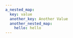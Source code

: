 ```yaml
---
a_nested_map:
  key: value
  another_key: Another Value
  another_nested_map:
    hello: hello
---
```

